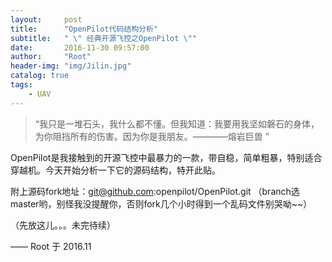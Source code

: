```yaml
---
layout:     post
title:      "OpenPilot代码结构分析"
subtitle:   " \" 经典开源飞控之OpenPilot \""
date:       2016-11-30 09:57:00
author:     "Root"
header-img: "img/Jilin.jpg"
catalog: true
tags:
    - UAV
---
```


> “我只是一堆石头，我什么都不懂。但我知道：我要用我坚如磐石的身体，为你阻挡所有的伤害。因为你是我朋友。————熔岩巨兽 ”

OpenPilot是我接触到的开源飞控中最暴力的一款，带自稳，简单粗暴，特别适合穿越机。今天开始分析一下它的源码结构，特开此贴。

附上源码fork地址：git@github.com:openpilot/OpenPilot.git （branch选master哟，别怪我没提醒你，否则fork几个小时得到一个乱码文件别哭呦~~）

（先放这儿。。。未完待续）






—— Root 于 2016.11


